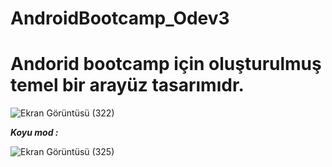 # AndroidBootcamp_Odev3

# Andorid bootcamp için oluşturulmuş temel bir arayüz tasarımıdr.

![Ekran Görüntüsü (322)](https://user-images.githubusercontent.com/96331949/229348889-783e8428-edab-434f-8999-6cb22aedf543.png)


**_Koyu mod :_**

![Ekran Görüntüsü (325)](https://user-images.githubusercontent.com/96331949/229348902-0a679852-734f-4fe2-b967-954897aed19e.png)
